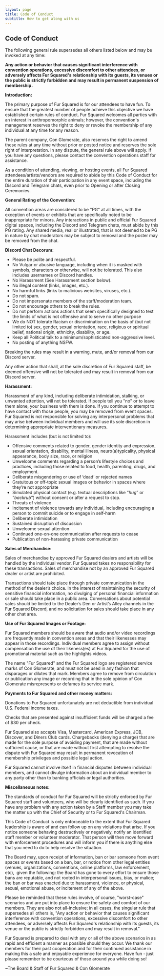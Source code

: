 ```yaml
---
layout: page
title: Code of Conduct
subtitle: How to get along with us
---
```


## **Code of Conduct**

The following general rule supersedes all others listed below and may be invoked at any time:

**Any action or behavior that causes significant interference with convention operations, excessive discomfort to other attendees, or adversely affects Fur Squared's relationship with its guests, its venues or the public is strictly forbidden and may result in permanent suspension of membership.**

**Introduction:**

The primary purpose of Fur Squared is for our attendees to have fun. To ensure that the greatest number of people achieve this objective we have established certain rules of conduct. Fur Squared welcomes all parties with an interest in anthropomorphic animals; however, the convention's management reserves the right to deny or revoke the membership of any individual at any time for any reason.

The parent company, Con Glomerate, also reserves the right to amend these rules at any time without prior or posted notice and reserves the sole right of interpretation. In any dispute, the general rule above will apply. If you have any questions, please contact the convention operations staff for assistance.

As a condition of attending, viewing, or hosting events, all Fur Squared attendees/artists/vendors are required to abide by this Code of Conduct for the entire duration of their participation in any event space, including the Discord and Telegram chats, even prior to Opening or after Closing Ceremonies.

**General Rating of the Convention:**

All convention areas are considered to be "PG" at all times, with the exception of events or exhibits that are specifically noted to be inappropriate for minors. Any interactions in public and official Fur Squared digital spaces, including the Discord and Telegram chats, must abide by this PG rating. Any shared media, real or illustrated, that is not deemed to be PG in nature by chat moderators may be subject to removal and the poster may be removed from the chat.

**Discord Chat Decorum:**

* Please be polite and respectful.
* No Vulgar or abusive language, including when it is masked with symbols, characters or otherwise, will not be tolerated. This also includes usernames or Discord handles.
* No Harassment (See Harassment section below).
* No illegal content (links, images, etc.).
* No harmful links (links to malicious websites, viruses, etc.).
* Do not spam.
* Do not impersonate members of the staff/moderation team.
* Do not encourage others to break the rules.
* Do not perform actions actions that seem specifically designed to test the limits of what is not offensive and to serve no other purpose&nbsp;
* We do NOT tolerate Racism or discrimination on the basis of (but not limited to) sex, gender, sexual orientation, race, religious or spiritual belief, national origin, ethnicity, disability, or age.&nbsp;
* Keep all Political talk to a minimum/sophisticated non-aggressive level.
* No posting of anything NSFW.

Breaking the rules may result in a warning, mute, and/or removal from our Discord server.&nbsp;

Any other action that shall, at the sole discretion of Fur Squared staff, be deemed offensive will not be tolerated and may result in removal from our Discord server.

**Harassment:**

Harassment of any kind, including deliberate intimidation, stalking, or unwanted attention, will not be tolerated. If people tell you "no" or to leave them alone, your business with them is done. If you continue to attempt to have contact with those people, you may be removed from event spaces. Fur Squared is not responsible for solving any interpersonal problems that may arise between individual members and will use its sole discretion in determining appropriate interventionary measures.

Harassment includes (but is not limited to):

* Offensive comments related to gender, gender identity and expression, sexual orientation, disability, mental illness, neuro(a)typicality, physical appearance, body size, race, or religion
* Unwelcome comments regarding a person’s lifestyle choices and practices, including those related to food, health, parenting, drugs, and employment.
* Deliberate misgendering or use of ‘dead’ or rejected names
* Gratuitous or off-topic sexual images or behavior in spaces where they’re not appropriate
* Simulated physical contact (e.g. textual descriptions like “*hug*” or “*backrub*”) without consent or after a request to stop.
* Threats of violence
* Incitement of violence towards any individual, including encouraging a person to commit suicide or to engage in self-harm
* Deliberate intimidation
* Sustained disruption of discussion
* Unwelcome sexual attention
* Continued one-on-one communication after requests to cease
* Publication of non-harassing private communication

**Sales of Merchandise:**

Sales of merchandise by approved Fur Squared dealers and artists will be handled by the individual vendor. Fur Squared takes no responsibility for these transactions. Sales of merchandise not by an approved Fur Squared dealer or artist are prohibited.

Transactions should take place through private communication in the method of the dealer’s choice. In the interest of maintaining the security of sensitive financial information, no divulging of personal financial information or sale should take place in a public area. Conversations about potential sales should be limited to the Dealer’s Den or Artist’s Alley channels in the Fur Squared Discord, and no solicitation for sales should take place in any other chat area.

**Use of Fur Squared Images or Footage:**

Fur Squared members should be aware that audio and/or video recordings are frequently made in convention areas and that their likenesses may appear in those recordings. Individual members agree to assign without compensation the use of their likeness(es) at Fur Squared for the use of promotional material such as the highlights videos.

The name "Fur Squared" and the Fur Squared logo are registered service marks of Con Glomerate, and must not be used in any fashion that disparages or dilutes that mark. Members agree to remove from circulation or publication any image or recording that in the sole opinion of Con Glomerate misrepresents or defames its service mark.

**Payments to Fur Squared and other money matters:**

Donations to Fur Squared unfortunately are not deductible from individual U.S. Federal income taxes.

Checks that are presented against insufficient funds will be charged a fee of $30 per check.

Fur Squared also accepts Visa, Mastercard, American Express, JCB, Discover, and Diners Club cards. Chargebacks (denying a charge) that are made for the sole purpose of avoiding payment, that are made without sufficient cause, or that are made without first attempting to resolve the dispute with Fur Squared may result in permanent revocation of membership privileges and possible legal action.

Fur Squared cannot involve itself in financial disputes between individual members, and cannot divulge information about an individual member to any party other than to banking officials or legal authorities.

**Miscellaneous notes:**

The standards of conduct for Fur Squared will be strictly enforced by Fur Squared staff and volunteers, who will be clearly identified as such. If you have any problem with any action taken by a Staff member you may take the matter up with the Chief of Security or to Fur Squared's Chairman.&nbsp;

This Code of Conduct is only enforceable to the extent that Fur Squared leadership is aware of and can follow up on any violations that arise. If you notice someone behaving destructively or negatively, notify an identified staff member or volunteer moderator. That person will then move forward with enforcement procedures and will inform you if there is anything else that you need to do to help resolve the situation.

The Board may, upon receipt of information, ban or bar someone from event spaces or events based on a ban, bar, or notice from other legal entities (venues, organizations, conventions, online platforms, law enforcement, etc),&nbsp; given the following: the Board has gone to every effort to ensure those bans are reputable, and not rooted in interpersonal issues, bias, or malice; the ban or bar was enacted due to harassment, violence, or physical, sexual, emotional abuse, or incitement of any of the above.

Please be reminded that these rules involve, of course, "worst-case" scenarios and are put into place to ensure the safety and comfort of our members. They are also not all-inclusive; in all cases, the singular rule that supersedes all others is, "Any action or behavior that causes significant interference with convention operations, excessive discomfort to other attendees, or adversely affects Fur Squared's relationship with its guests, its venue or the public is strictly forbidden and may result in removal."

Fur Squared is prepared to deal with any or all of the above scenarios in as rapid and efficient a manner as possible should they occur. We thank our members for their past cooperation and for their continued assistance in making this a safe and enjoyable experience for everyone. Have fun - just please remember to be courteous of those around you while doing so\!

~The Board & Staff of Fur Squared & Con Glomerate
